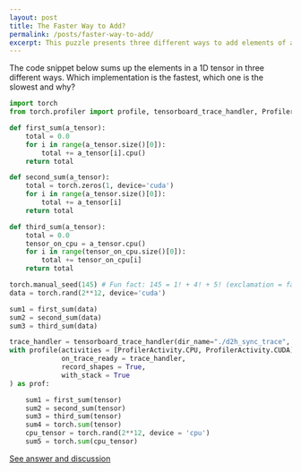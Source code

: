 ```yaml
---
layout: post
title: The Faster Way to Add?
permalink: /posts/faster-way-to-add/
excerpt: This puzzle presents three different ways to add elements of a tensor. Can you figure out the fastest implementation?
---
```


The code snippet below sums up the elements in a 1D tensor in three different ways. Which
implementation is the fastest, which one is the slowest and why?

``` python
import torch
from torch.profiler import profile, tensorboard_trace_handler, ProfilerActivity

def first_sum(a_tensor):
    total = 0.0
    for i in range(a_tensor.size()[0]):
        total += a_tensor[i].cpu()
    return total

def second_sum(a_tensor):
    total = torch.zeros(1, device='cuda')
    for i in range(a_tensor.size()[0]):
        total += a_tensor[i]
    return total

def third_sum(a_tensor):
    total = 0.0
    tensor_on_cpu = a_tensor.cpu()
    for i in range(tensor_on_cpu.size()[0]):
        total += tensor_on_cpu[i]
    return total

torch.manual_seed(145) # Fun fact: 145 = 1! + 4! + 5! (exclamation = factorial)
data = torch.rand(2**12, device='cuda')

sum1 = first_sum(data)
sum2 = second_sum(data)
sum3 = third_sum(data)

trace_handler = tensorboard_trace_handler(dir_name="./d2h_sync_trace", use_gzip=True)
with profile(activities = [ProfilerActivity.CPU, ProfilerActivity.CUDA],
             on_trace_ready = trace_handler,
             record_shapes = True,
             with_stack = True
) as prof:

    sum1 = first_sum(tensor)
    sum2 = second_sum(tensor)
    sum3 = third_sum(tensor)
    sum4 = torch.sum(tensor)
    cpu_tensor = torch.rand(2**12, device = 'cpu')
    sum5 = torch.sum(cpu_tensor)
```

[See answer and discussion](/faster-way-to-add-answer)
